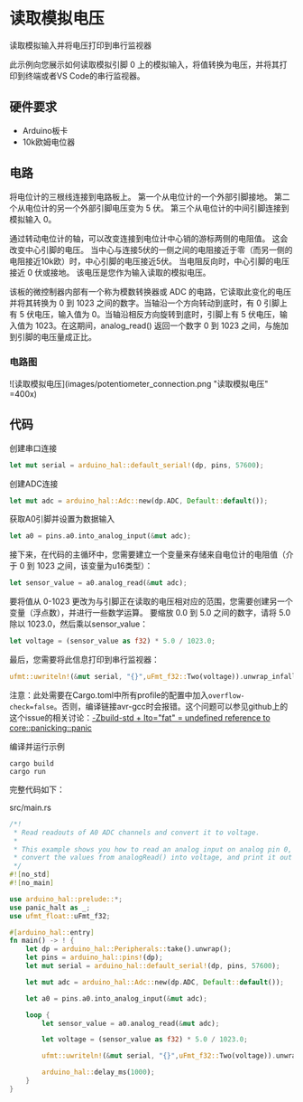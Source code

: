 # 读取模拟电压
读取模拟输入并将电压打印到串行监视器

此示例向您展示如何读取模拟引脚 0 上的模拟输入，将值转换为电压，并将其打印到终端或者VS Code的串行监视器。

## 硬件要求
- Arduino板卡
- 10k欧姆电位器

## 电路
将电位计的三根线连接到电路板上。 第一个从电位计的一个外部引脚接地。 第二个从电位计的另一个外部引脚电压变为 5 伏。 第三个从电位计的中间引脚连接到模拟输入 0。

通过转动电位计的轴，可以改变连接到电位计中心销的游标两侧的电阻值。 这会改变中心引脚的电压。 当中心与连接5伏的一侧之间的电阻接近于零（而另一侧的电阻接近10k欧）时，中心引脚的电压接近5伏。 当电阻反向时，中心引脚的电压接近 0 伏或接地。 该电压是您作为输入读取的模拟电压。

该板的微控制器内部有一个称为模数转换器或 ADC 的电路，它读取此变化的电压并将其转换为 0 到 1023 之间的数字。当轴沿一个方向转动到底时，有 0 引脚上有 5 伏电压，输入值为 0。当轴沿相反方向旋转到底时，引脚上有 5 伏电压，输入值为 1023。在这期间，analog_read() 返回一个数字 0 到 1023 之间，与施加到引脚的电压量成正比。

### 电路图
![读取模拟电压](images/potentiometer_connection.png "读取模拟电压" =400x)

## 代码
创建串口连接
```rust
let mut serial = arduino_hal::default_serial!(dp, pins, 57600);
```
创建ADC连接
```rust
let mut adc = arduino_hal::Adc::new(dp.ADC, Default::default());
```
获取A0引脚并设置为数据输入
```rust
let a0 = pins.a0.into_analog_input(&mut adc);
```
接下来，在代码的主循环中，您需要建立一个变量来存储来自电位计的电阻值（介于 0 到 1023 之间，该变量为u16类型）：
```rust
let sensor_value = a0.analog_read(&mut adc);
```
要将值从 0-1023 更改为与引脚正在读取的电压相对应的范围，您需要创建另一个变量（浮点数），并进行一些数学运算。 要缩放 0.0 到 5.0 之间的数字，请将 5.0 除以 1023.0，然后乘以sensor_value：
```rust
let voltage = (sensor_value as f32) * 5.0 / 1023.0;
```
最后，您需要将此信息打印到串行监视器：
```rust
ufmt::uwriteln!(&mut serial, "{}",uFmt_f32::Two(voltage)).unwrap_infallible();
```
注意：此处需要在Cargo.toml中所有profile的配置中加入```overflow-check=false```。否则，编译链接avr-gcc时会报错。这个问题可以参见github上的这个issue的相关讨论：[-Zbuild-std + lto="fat" = undefined reference to core::panicking::panic](https://github.com/rust-lang/compiler-builtins/issues/347)

编译并运行示例
```shell
cargo build
cargo run
```
完整代码如下：

src/main.rs
```rust
/*!
 * Read readouts of A0 ADC channels and convert it to voltage.
 *
 * This example shows you how to read an analog input on analog pin 0, 
 * convert the values from analogRead() into voltage, and print it out to the serial monitor.
 */
#![no_std]
#![no_main]

use arduino_hal::prelude::*;
use panic_halt as _;
use ufmt_float::uFmt_f32;

#[arduino_hal::entry]
fn main() -> ! {
    let dp = arduino_hal::Peripherals::take().unwrap();
    let pins = arduino_hal::pins!(dp);
    let mut serial = arduino_hal::default_serial!(dp, pins, 57600);

    let mut adc = arduino_hal::Adc::new(dp.ADC, Default::default());

    let a0 = pins.a0.into_analog_input(&mut adc);

    loop {
        let sensor_value = a0.analog_read(&mut adc);

        let voltage = (sensor_value as f32) * 5.0 / 1023.0;

        ufmt::uwriteln!(&mut serial, "{}",uFmt_f32::Two(voltage)).unwrap_infallible();

        arduino_hal::delay_ms(1000);
    }
}
```